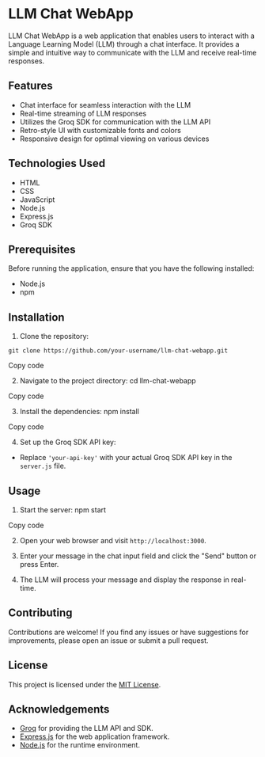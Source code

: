 # LLM Chat WebApp

LLM Chat WebApp is a web application that enables users to interact with a Language Learning Model (LLM) through a chat interface. It provides a simple and intuitive way to communicate with the LLM and receive real-time responses.

## Features

- Chat interface for seamless interaction with the LLM
- Real-time streaming of LLM responses
- Utilizes the Groq SDK for communication with the LLM API
- Retro-style UI with customizable fonts and colors
- Responsive design for optimal viewing on various devices

## Technologies Used

- HTML
- CSS
- JavaScript
- Node.js
- Express.js
- Groq SDK

## Prerequisites

Before running the application, ensure that you have the following installed:

- Node.js 
- npm 

## Installation

1. Clone the repository:
<pre><code onclick="navigator.clipboard.writeText(this.textContent)">git clone https://github.com/your-username/llm-chat-webapp.git</code></pre>


Copy code

2. Navigate to the project directory:
cd llm-chat-webapp


Copy code

3. Install the dependencies:
npm install


Copy code

4. Set up the Groq SDK API key:
- Replace `'your-api-key'` with your actual Groq SDK API key in the `server.js` file.

## Usage

1. Start the server:
npm start


Copy code

2. Open your web browser and visit `http://localhost:3000`.

3. Enter your message in the chat input field and click the "Send" button or press Enter.

4. The LLM will process your message and display the response in real-time.

## Contributing

Contributions are welcome! If you find any issues or have suggestions for improvements, please open an issue or submit a pull request.

## License

This project is licensed under the [MIT License](LICENSE).

## Acknowledgements

- [Groq](https://www.groq.com/) for providing the LLM API and SDK.
- [Express.js](https://expressjs.com/) for the web application framework.
- [Node.js](https://nodejs.org/) for the runtime environment.